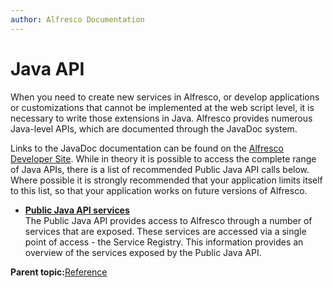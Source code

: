 ```yaml
---
author: Alfresco Documentation
---
```


# Java API

When you need to create new services in Alfresco, or develop applications or customizations that cannot be implemented at the web script level, it is necessary to write those extensions in Java. Alfresco provides numerous Java-level APIs, which are documented through the JavaDoc system.

Links to the JavaDoc documentation can be found on the [Alfresco Developer Site](http://dev.alfresco.com/resource/docs/java/index.html?overview-summary.html). While in theory it is possible to access the complete range of Java APIs, there is a list of recommended Public Java API calls below. Where possible it is strongly recommended that your application limits itself to this list, so that your application works on future versions of Alfresco.

-   **[Public Java API services](../concepts/dev-services.md)**  
The Public Java API provides access to Alfresco through a number of services that are exposed. These services are accessed via a single point of access - the Service Registry. This information provides an overview of the services exposed by the Public Java API.

**Parent topic:**[Reference](../concepts/dev-reference-guide.md)

